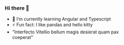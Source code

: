 ### Hi there 👋
- 🌱 I’m currently learning Angular and Typescript
- ⚡ Fun fact: I like pandas and hello kitty
- "Interfecto Vitellio bellum magis desierat quam pax coeperat"⠀⠀⠀⠀⠀⠀⠀⠀
<!--
**Minegabu/Minegabu** is a ✨ _special_ ✨ repository because its `README.md` (this file) appears on your GitHub profile.

Here are some ideas to get you started:

- 🔭 I’m currently working on ...
- 🌱 I’m currently learning ...
- 👯 I’m looking to collaborate on ...
- 🤔 I’m looking for help with ...
- 💬 Ask me about ...
- 📫 How to reach me: ...
- 😄 Pronouns: ...
- ⚡ Fun fact: ...
-->
